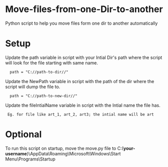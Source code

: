 # Move-files-from-one-Dir-to-another
Python script to help you move files form one dir to another automatically 

# Setup

Update the path variable in script with your Intial Dir's path where the script will look for the file starting with same name.

```
  path = "C://path-to-dir//"
```

Update the NewPath variable in script with the path of the dir where the script will dump the file to.

```
  path = "C://path-to-new-dir//"
```

Update the fileIntialName variable in script with the Intial name the file has.

```
 Eg. for file like art_1, art_2, art3; the intial name will be art
```

# Optional 

To run this script on startup, move the move.py file to C:\(**your-username**)\AppData\Roaming\Microsoft\Windows\Start Menu\Programs\Startup
